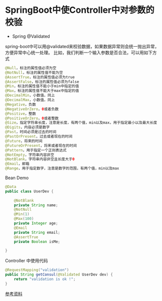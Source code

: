 # SpringBoot中使Controller中对参数的校验

* Spring @Validated 
 
spring-boot中可以用@validated来校验数据，如果数据异常则会统一抛出异常，方便异常中心统一处理。
比如，我们判断一个输入参数是否合法，可以用如下方式
```java
@Null，标注的属性值必须为空
@NotNull，标注的属性值不能为空
@AssertTrue，标注的属性值必须为true
@AssertFalse，标注的属性值必须为false
@Min，标注的属性值不能小于min中指定的值
@Max，标注的属性值不能大于max中指定的值
@DecimalMin，小数值，同上
@DecimalMax，小数值，同上
@Negative，负数
@NegativeOrZero，0或者负数
@Positive，整数
@PositiveOrZero，0或者整数
@Size，指定字符串长度，注意是长度，有两个值，min以及max，用于指定最小以及最大长度
@Digits，内容必须是数字
@Past，时间必须是过去的时间
@PastOrPresent，过去或者现在的时间
@Future，将来的时间
@FutureOrPresent，将来或者现在的时间
@Pattern，用于指定一个正则表达式
@NotEmpty，字符串内容非空
@NotBlank，字符串内容非空且长度大于0
@Email，邮箱
@Range，用于指定数字，注意是数字的范围，有两个值，min以及max
```

Bean Demo 
```java
@Data
public class UserDev {
	
	@NotBlank
	private String name;
	@NotNull
	@Min(1)
	@Max(100)
	private Integer age;
	@Email
	private String email;
	@AssertTrue
	private Boolean isMe;
	
}
```
Controller 中使用代码
```java
@RequestMapping("validation")
public String getConsul(@Validated UserDev dev) {
    return "validation is ok !";
}
```

[参考资料](http://www.hellojava.com/a/82790.html)